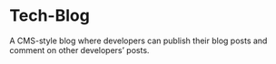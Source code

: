 # Tech-Blog
A CMS-style blog where developers can publish their blog posts and comment on other developers’ posts.

